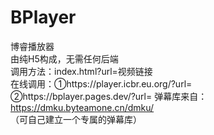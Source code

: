 # BPlayer
博睿播放器<br>
由纯H5构成，无需任何后端<br>
调用方法：index.html?url=视频链接<br>
在线调用：①https://player.icbr.eu.org/?url= <br>
         ②https://bplayer.pages.dev/?url=
弹幕库来自：https://dmku.byteamone.cn/dmku/
<br>（可自己建立一个专属的弹幕库）
